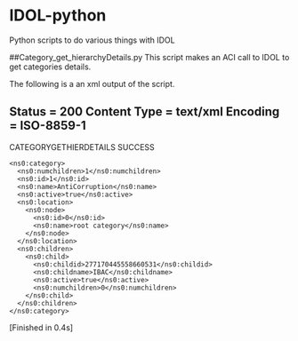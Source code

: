 # IDOL-python
Python scripts to do various things with IDOL

##Category_get_hierarchyDetails.py
This script makes an ACI call to IDOL to get categories details.

The following is a an xml output of the script. 

Status = 200
Content Type = text/xml
Encoding = ISO-8859-1
------------------------------------
<?xml version="1.0" ?>
<autnresponse xmlns:ns0="http://schemas.autonomy.com/aci/">
  <action>CATEGORYGETHIERDETAILS</action>
  <response>SUCCESS</response>
  <responsedata>
    

    <ns0:category>
      <ns0:numchildren>1</ns0:numchildren>
      <ns0:id>1</ns0:id>
      <ns0:name>AntiCorruption</ns0:name>
      <ns0:active>true</ns0:active>
      <ns0:location>
        <ns0:node>
          <ns0:id>0</ns0:id>
          <ns0:name>root category</ns0:name>
        </ns0:node>
      </ns0:location>
      <ns0:children>
        <ns0:child>
          <ns0:childid>277170445558660531</ns0:childid>
          <ns0:childname>IBAC</ns0:childname>
          <ns0:active>true</ns0:active>
          <ns0:numchildren>0</ns0:numchildren>
        </ns0:child>
      </ns0:children>
    </ns0:category>
  </responsedata>
</autnresponse>

[Finished in 0.4s]
